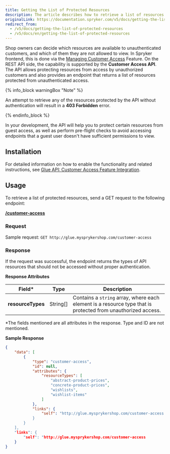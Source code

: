 ```yaml
---
title: Getting the List of Protected Resources
description: The article describes how to retrieve a list of resources protected from unauthorized access.
originalLink: https://documentation.spryker.com/v5/docs/getting-the-list-of-protected-resources
redirect_from:
  - /v5/docs/getting-the-list-of-protected-resources
  - /v5/docs/en/getting-the-list-of-protected-resources
---
```


Shop owners can decide which resources are available to unauthenticated customers, and which of them they are not  allowed to view. In Spryker frontend, this is done via the [Managing Customer Access](https://documentation.spryker.com/docs/en/managing-customer-access) Feature. On the REST API side, the capability is supported by the **Customer Access API**. The API allows protecting resources from access by unauthorized customers and also provides an endpoint that returns a list of resources protected from unauthenticated access.

{% info_block warningBox "Note" %}

An attempt to retrieve any of the resources protected by the API without authentication will result in a **403 Forbidden** error.

{% endinfo_block %}

In your development, the API will help you to protect certain resources from guest access, as well as perform pre-flight checks to avoid accessing endpoints that a guest user doesn't have sufficient permissions to view.

## Installation
For detailed information on how to enable the functionality and related instructions, see [Glue API: Customer Access Feature Integration](https://documentation.spryker.com/docs/en/glue-customer-access-feature-integration).

## Usage
To retrieve a list of protected resources, send a GET request to the following endpoint:

**[/customer-access](https://documentation.spryker.com/docs/en/rest-api-reference#/customer-access/get_customer_access)**

### Request
Sample request: `GET http://glue.mysprykershop.com/customer-access`

### Response
If the request was successful, the endpoint returns the types of API resources that should not be accessed without proper authentication.

**Response Attributes**

| Field* | Type | Description |
| --- | --- | --- |
| **resourceTypes** | String[] | Contains a `string` array, where each element is a resource type that is protected from unauthorized access. |

*The fields mentioned are all attributes in the response. Type and ID are not mentioned.

**Sample Response**

```json
{
    "data": [
        {
            "type": "customer-access",
            "id": null,
            "attributes": {
                "resourceTypes": [
                    "abstract-product-prices",
                    "concrete-product-prices",
                    "wishlists",
                    "wishlist-items"
                ]
            },
            "links": {
                "self": "http://glue.mysprykershop.com/customer-access
            }
        }
    ],
    "links": {
        "self": "http://glue.mysprykershop.com/customer-access
    }
}
```
